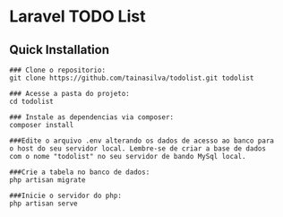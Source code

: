 # Laravel TODO List

## Quick Installation

    ### Clone o repositorio:
    git clone https://github.com/tainasilva/todolist.git todolist

    ### Acesse a pasta do projeto:
    cd todolist

    ### Instale as dependencias via composer:
    composer install
    
    ###Edite o arquivo .env alterando os dados de acesso ao banco para
    o host do seu servidor local. Lembre-se de criar a base de dados 
    com o nome "todolist" no seu servidor de bando MySql local.

    ###Crie a tabela no banco de dados:
    php artisan migrate

    ###Inicie o servidor do php:
    php artisan serve
